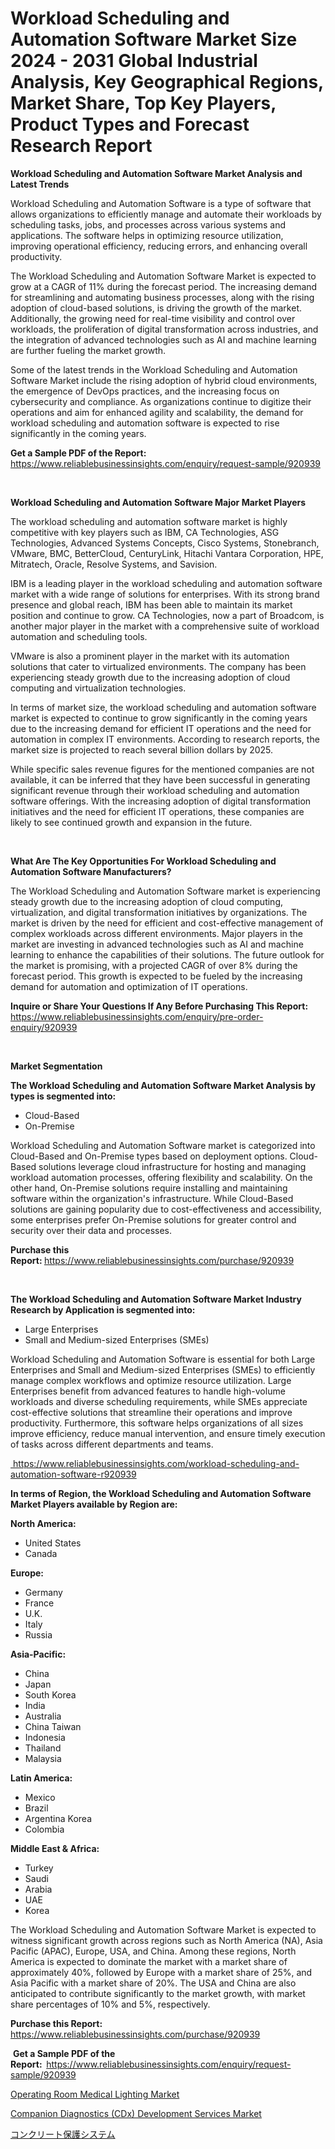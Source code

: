 <p><h1>Workload Scheduling and Automation Software Market Size 2024 - 2031 Global Industrial Analysis, Key Geographical Regions, Market Share, Top Key Players, Product Types and Forecast Research Report</h1></p><p><strong>Workload Scheduling and Automation Software Market Analysis and Latest Trends</strong></p>
<p><p>Workload Scheduling and Automation Software is a type of software that allows organizations to efficiently manage and automate their workloads by scheduling tasks, jobs, and processes across various systems and applications. The software helps in optimizing resource utilization, improving operational efficiency, reducing errors, and enhancing overall productivity.</p><p>The Workload Scheduling and Automation Software Market is expected to grow at a CAGR of 11% during the forecast period. The increasing demand for streamlining and automating business processes, along with the rising adoption of cloud-based solutions, is driving the growth of the market. Additionally, the growing need for real-time visibility and control over workloads, the proliferation of digital transformation across industries, and the integration of advanced technologies such as AI and machine learning are further fueling the market growth.</p><p>Some of the latest trends in the Workload Scheduling and Automation Software Market include the rising adoption of hybrid cloud environments, the emergence of DevOps practices, and the increasing focus on cybersecurity and compliance. As organizations continue to digitize their operations and aim for enhanced agility and scalability, the demand for workload scheduling and automation software is expected to rise significantly in the coming years.</p></p>
<p><strong>Get a Sample PDF of the Report:&nbsp;</strong> <a href="https://www.reliablebusinessinsights.com/enquiry/request-sample/920939">https://www.reliablebusinessinsights.com/enquiry/request-sample/920939</a></p>
<p>&nbsp;</p>
<p><strong>Workload Scheduling and Automation Software Major Market Players</strong></p>
<p><p>The workload scheduling and automation software market is highly competitive with key players such as IBM, CA Technologies, ASG Technologies, Advanced Systems Concepts, Cisco Systems, Stonebranch, VMware, BMC, BetterCloud, CenturyLink, Hitachi Vantara Corporation, HPE, Mitratech, Oracle, Resolve Systems, and Savision.</p><p>IBM is a leading player in the workload scheduling and automation software market with a wide range of solutions for enterprises. With its strong brand presence and global reach, IBM has been able to maintain its market position and continue to grow. CA Technologies, now a part of Broadcom, is another major player in the market with a comprehensive suite of workload automation and scheduling tools.</p><p>VMware is also a prominent player in the market with its automation solutions that cater to virtualized environments. The company has been experiencing steady growth due to the increasing adoption of cloud computing and virtualization technologies.</p><p>In terms of market size, the workload scheduling and automation software market is expected to continue to grow significantly in the coming years due to the increasing demand for efficient IT operations and the need for automation in complex IT environments. According to research reports, the market size is projected to reach several billion dollars by 2025.</p><p>While specific sales revenue figures for the mentioned companies are not available, it can be inferred that they have been successful in generating significant revenue through their workload scheduling and automation software offerings. With the increasing adoption of digital transformation initiatives and the need for efficient IT operations, these companies are likely to see continued growth and expansion in the future.</p></p>
<p>&nbsp;</p>
<p><strong>What Are The Key Opportunities For Workload Scheduling and Automation Software Manufacturers?</strong></p>
<p><p>The Workload Scheduling and Automation Software market is experiencing steady growth due to the increasing adoption of cloud computing, virtualization, and digital transformation initiatives by organizations. The market is driven by the need for efficient and cost-effective management of complex workloads across different environments. Major players in the market are investing in advanced technologies such as AI and machine learning to enhance the capabilities of their solutions. The future outlook for the market is promising, with a projected CAGR of over 8% during the forecast period. This growth is expected to be fueled by the increasing demand for automation and optimization of IT operations.</p></p>
<p><strong>Inquire or Share Your Questions If Any Before Purchasing This Report:</strong> <a href="https://www.reliablebusinessinsights.com/enquiry/pre-order-enquiry/920939">https://www.reliablebusinessinsights.com/enquiry/pre-order-enquiry/920939</a></p>
<p>&nbsp;</p>
<p><strong>Market Segmentation</strong></p>
<p><strong>The Workload Scheduling and Automation Software Market Analysis by types is segmented into:</strong></p>
<p><ul><li>Cloud-Based</li><li>On-Premise</li></ul></p>
<p><p>Workload Scheduling and Automation Software market is categorized into Cloud-Based and On-Premise types based on deployment options. Cloud-Based solutions leverage cloud infrastructure for hosting and managing workload automation processes, offering flexibility and scalability. On the other hand, On-Premise solutions require installing and maintaining software within the organization's infrastructure. While Cloud-Based solutions are gaining popularity due to cost-effectiveness and accessibility, some enterprises prefer On-Premise solutions for greater control and security over their data and processes.</p></p>
<p><strong>Purchase this Report:&nbsp;</strong><a href="https://www.reliablebusinessinsights.com/purchase/920939">https://www.reliablebusinessinsights.com/purchase/920939</a></p>
<p>&nbsp;</p>
<p><strong>The Workload Scheduling and Automation Software Market Industry Research by Application is segmented into:</strong></p>
<p><ul><li>Large Enterprises</li><li>Small and Medium-sized Enterprises (SMEs)</li></ul></p>
<p><p>Workload Scheduling and Automation Software is essential for both Large Enterprises and Small and Medium-sized Enterprises (SMEs) to efficiently manage complex workflows and optimize resource utilization. Large Enterprises benefit from advanced features to handle high-volume workloads and diverse scheduling requirements, while SMEs appreciate cost-effective solutions that streamline their operations and improve productivity. Furthermore, this software helps organizations of all sizes improve efficiency, reduce manual intervention, and ensure timely execution of tasks across different departments and teams.</p></p>
<p><a href="https://www.reliablebusinessinsights.com/workload-scheduling-and-automation-software-r920939">&nbsp;https://www.reliablebusinessinsights.com/workload-scheduling-and-automation-software-r920939</a></p>
<p><strong>In terms of Region, the Workload Scheduling and Automation Software Market Players available by Region are:</strong></p>
<p>
    <p> <strong> North America: </strong>
        <ul>
            <li>United States</li>
            <li>Canada</li>
        </ul>
        </p> 
    <p> <strong> Europe: </strong>
        <ul>
            <li>Germany</li>
            <li>France</li>
            <li>U.K.</li>
            <li>Italy</li>
            <li>Russia</li>
        </ul>
        </p> 
    <p> <strong> Asia-Pacific: </strong>
        <ul>
            <li>China</li>
            <li>Japan</li>
            <li>South Korea</li>
            <li>India</li>
            <li>Australia</li>
            <li>China Taiwan</li>
            <li>Indonesia</li>
            <li>Thailand</li>
            <li>Malaysia</li>
        </ul>
        </p> 
    <p> <strong> Latin America: </strong>
        <ul>
            <li>Mexico</li>
            <li>Brazil</li>
            <li>Argentina Korea</li>
            <li>Colombia</li>
        </ul>
        </p> 
    <p> <strong> Middle East & Africa: </strong>
        <ul>
            <li>Turkey</li>
            <li>Saudi</li>
            <li>Arabia</li>
            <li>UAE</li>
            <li>Korea</li>
        </ul>
    </p>
    </p>
<p><p>The Workload Scheduling and Automation Software Market is expected to witness significant growth across regions such as North America (NA), Asia Pacific (APAC), Europe, USA, and China. Among these regions, North America is expected to dominate the market with a market share of approximately 40%, followed by Europe with a market share of 25%, and Asia Pacific with a market share of 20%. The USA and China are also anticipated to contribute significantly to the market growth, with market share percentages of 10% and 5%, respectively.</p></p>
<p><strong>Purchase this Report: </strong><a href="https://www.reliablebusinessinsights.com/purchase/920939">https://www.reliablebusinessinsights.com/purchase/920939</a></p>
<p>&nbsp;<strong>Get a Sample PDF of the Report:&nbsp;&nbsp;</strong><a href="https://www.reliablebusinessinsights.com/enquiry/request-sample/920939">https://www.reliablebusinessinsights.com/enquiry/request-sample/920939</a></p>
<p><strong></strong></p>
<p><p><a href="https://github.com/AlysaLedner2023/Market-Research-Report-List-1/blob/main/operating-room-medical-lighting-market.md">Operating Room Medical Lighting Market</a></p><p><a href="https://github.com/Sherrillcrooksxa8i18ucf2m/Market-Research-Report-List-3/blob/main/companion-diagnostics-cdx-development-services-market.md">Companion Diagnostics (CDx) Development Services Market</a></p><p><a href="https://github.com/VellaJacobi2023/Market-Research-Report-List-2/blob/main/5880174175707.md">コンクリート保護システム</a></p></p>